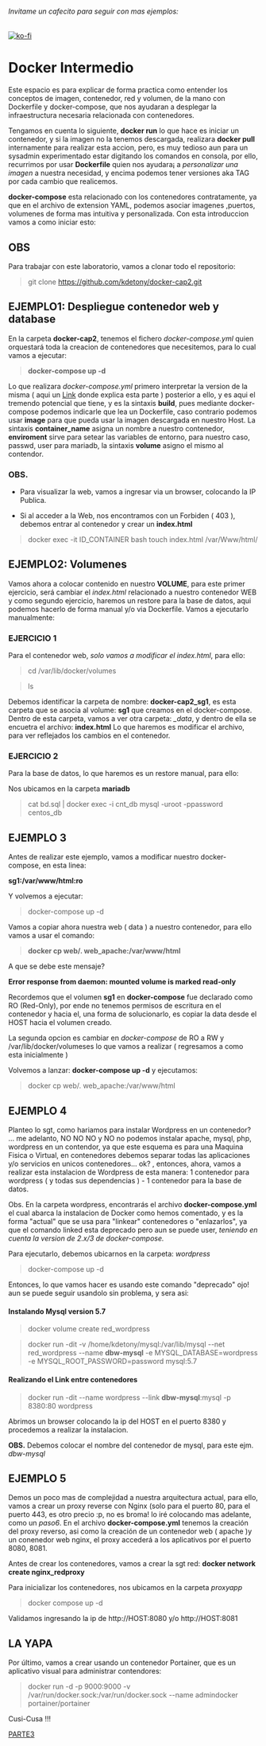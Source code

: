 ###### Invitame un cafecito para seguir con mas ejemplos:

[![ko-fi](https://www.ko-fi.com/img/githubbutton_sm.svg)](https://ko-fi.com/kdetony)

# Docker Intermedio

Este espacio es para explicar de forma practica como entender los conceptos de imagen, contenedor, red y volumen, de la mano con Dockerfile y docker-compose, que nos ayudaran a desplegar la infraestructura necesaria relacionada con contenedores.

Tengamos en cuenta lo siguiente, **docker run** lo que hace es iniciar un contenedor, y si la imagen no la tenemos descargada, realizara **docker pull** internamente para realizar esta accion, pero, es muy tedioso aun para un sysadmin experimentado estar digitando los comandos en consola, por ello, recurrimos por usar **Dockerfile** quien nos ayudara¡ a *personalizar una imagen* a nuestra necesidad, y encima podemos tener versiones aka TAG por cada cambio que realicemos.

**docker-compose** esta relacionado con los contenedores contratamente, ya que en el archivo de extension YAML, podemos asociar imagenes ,puertos, volumenes de forma mas intuitiva y personalizada. Con esta introduccion vamos a como iniciar esto: 

## OBS
Para trabajar con este laboratorio, vamos a clonar todo el repositorio: 

> git clone https://github.com/kdetony/docker-cap2.git

## EJEMPLO1: Despliegue contenedor web y database

En la carpeta **docker-cap2**, tenemos el fichero *docker-compose.yml* quien orquestará toda la creacion de contenedores que necesitemos, para lo cual vamos a ejecutar: 

>**docker-compose up -d**

Lo que realizara *docker-compose.yml* primero interpretar la version de la misma ( aqui un [Link](https://docs.docker.com/compose/compose-file/compose-versioning/) donde explica esta parte  ) posterior a ello, y es aqui el tremendo potencial que tiene, y es la sintaxis **build**, pues mediante docker-compose podemos indicarle que lea un Dockerfile, caso contrario podemos usar **image** para que pueda usar la imagen descargada en nuestro Host. La sintaxis **container_name** asigna un nombre a nuestro contenedor, **enviroment** sirve para setear las variables de entorno, para nuestro caso, passwd, user para mariadb, la sintaxis **volume** asigno el mismo al contendor.

### OBS.

* Para visualizar la web, vamos a ingresar via un browser, colocando la IP Publica.

* Si al acceder a la Web, nos encontramos con un Forbiden ( 403 ), debemos entrar al contenedor y crear un **index.html**

> docker exec -it ID_CONTAINER bash
> touch index.html /var/Www/html/


## EJEMPLO2: Volumenes

Vamos ahora a colocar contenido en nuestro **VOLUME**, para este primer ejercicio, será cambiar el *index.html* relacionado a nuestro contenedor WEB y como segundo ejercicio, haremos un restore para la base de datos, aqui podemos hacerlo de forma manual y/o via Dockerfile. Vamos a ejecutarlo manualmente: 

### EJERCICIO 1

Para el contenedor web, *solo vamos a modificar el index.html*, para ello:

> cd /var/lib/docker/volumes 

> ls 

Debemos identificar la carpeta de nombre: **docker-cap2_sg1**, es esta carpeta que se asocia al volume: **sg1** que creamos en el docker-compose.
Dentro de esta carpeta, vamos a ver otra carpeta: *_data*, y dentro de ella se encuetra el archivo: **index.html**
Lo que haremos es modificar el archivo, para ver reflejados los cambios en el contenedor.

### EJERCICIO 2

Para la base de datos, lo que haremos es un restore manual, para ello: 

Nos ubicamos en la carpeta **mariadb** 

> cat bd.sql | docker exec -i cnt_db  mysql -uroot -ppassword centos_db

## EJEMPLO 3

Antes de realizar este ejemplo, vamos a modificar nuestro docker-compose, en esta linea:

**sg1:/var/www/html:ro**

Y volvemos a ejecutar:

> docker-compose up -d

Vamos a copiar ahora nuestra web ( data ) a nuestro contenedor, para ello vamos a usar el comando:

> **docker cp web/.  web_apache:/var/www/html**

A que se debe este mensaje?

**Error response from daemon: mounted volume is marked read-only**

Recordemos que el volumen **sg1** en **docker-compose** fue declarado como RO (Red-Only), por ende no tenemos permisos de escritura en el contenedor y hacia el, una forma de solucionarlo, es copiar la data desde el HOST hacia el volumen creado.

La segunda opcion es cambiar en *docker-compose* de RO a RW y /var/lib/docker/volumeses lo que vamos a realizar ( regresamos a como esta inicialmente )

Volvemos a lanzar: **docker-compose up -d**  y ejecutamos:

> docker cp web/. web_apache:/var/www/html

## EJEMPLO 4

Planteo lo sgt, como hariamos para instalar Wordpress en un contenedor? ... me adelanto, NO NO NO y NO no podemos instalar apache, mysql, php, wordpress en un contendor, ya que este esquema es para una Maquina Fisica o Virtual, en contenedores debemos separar todas las aplicaciones y/o servicios en unicos contenedores... ok? , entonces, ahora, vamos a realizar esta instalacion de Wordpress de esta manera: 1 contenedor para wordpress ( y todas sus dependencias ) - 1 contenedor para la base de datos.

Obs.
En la carpeta wordpress, encontrarás el archivo **docker-compose.yml** el cual abarca la instalacion de Docker como hemos comentado, y es la forma "actual" que se usa para "linkear" contenedores o "enlazarlos", ya que el comando linked esta deprecado pero aun se puede user, *teniendo en cuenta la version de 2.x/3 de docker-compose.*

Para ejecutarlo, debemos ubicarnos en la carpeta: *wordpress*

> docker-compose up -d

Entonces, lo que vamos hacer es usando este comando "deprecado" ojo! aun se puede seguir usandolo sin problema, y sera asi:

#### Instalando Mysql version 5.7

> docker volume create red_wordpress

> docker run -dit -v /home/kdetony/mysql:/var/lib/mysql --net red_wordpress --name **dbw-mysql** -e MYSQL_DATABASE=wordpress -e MYSQL_ROOT_PASSWORD=password  mysql:5.7

#### Realizando el Link entre contenedores 

>docker run -dit --name wordpress --link **dbw-mysql**:mysql -p 8380:80 wordpress

Abrimos un browser colocando la ip del HOST en el puerto 8380 y procedemos a realizar la instalacion.

**OBS.**
Debemos colocar el nombre del contenedor de mysql, para este ejm. *dbw-mysql*


## EJEMPLO 5

Demos un poco mas de complejidad a nuestra arquitectura actual, para ello, vamos a crear un proxy reverse con Nginx (solo para el puerto 80, para el puerto 443, es otro precio :p, no es broma! lo iré colocando mas adelante, como un *paso6*.
En el archivo **docker-compose.yml** tenemos la creación del proxy reverso, asi como la creación de un contenedor web ( apache )y un conenedor web nginx, el proxy accederá a los aplicativos por el puerto 8080, 8081.

Antes de crear los contenedores, vamos a crear la sgt red: **docker network create nginx_redproxy**

Para inicializar los contenedores, nos ubicamos en la carpeta *proxyapp*

> docker compose up -d 

Validamos ingresando la ip de http://HOST:8080 y/o http://HOST:8081


## LA YAPA 

Por último, vamos a crear usando un contenedor Portainer, que es un aplicativo visual para administrar contendores: 

>docker run -d -p 9000:9000 -v /var/run/docker.sock:/var/run/docker.sock --name admindocker portainer/portainer

Cusi-Cusa !!!

[PARTE3](https://github.com/kdetony/docker-swarm "Docker Swarm")
